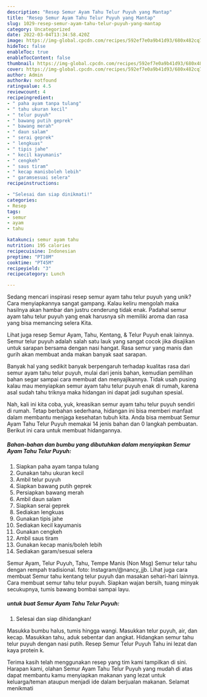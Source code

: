 ```yaml
---
description: "Resep Semur Ayam Tahu Telur Puyuh yang Mantap"
title: "Resep Semur Ayam Tahu Telur Puyuh yang Mantap"
slug: 1029-resep-semur-ayam-tahu-telur-puyuh-yang-mantap
category: Uncategorized
date: 2022-03-04T13:34:58.420Z
image: https://img-global.cpcdn.com/recipes/592ef7e0a9b41d93/680x482cq70/semur-ayam-tahu-telur-puyuh-foto-resep-utama.jpg
hideToc: false
enableToc: true
enableTocContent: false
thumbnail: https://img-global.cpcdn.com/recipes/592ef7e0a9b41d93/680x482cq70/semur-ayam-tahu-telur-puyuh-foto-resep-utama.jpg
cover: https://img-global.cpcdn.com/recipes/592ef7e0a9b41d93/680x482cq70/semur-ayam-tahu-telur-puyuh-foto-resep-utama.jpg
author: Admin
authorAv: notfound
ratingvalue: 4.5
reviewcount: 4
recipeingredient:
- " paha ayam tanpa tulang"
- " tahu ukuran kecil"
- " telur puyuh"
- " bawang putih geprek"
- " bawang merah"
- " daun salam"
- " serai geprek"
- " lengkuas"
- " tipis jahe"
- " kecil kayumanis"
- " cengkeh"
- " saus tiram"
- " kecap manisboleh lebih"
- " garamsesuai selera"
recipeinstructions:

- "Selesai dan siap dinikmati!"
categories:
- Resep
tags:
- semur
- ayam
- tahu

katakunci: semur ayam tahu 
nutrition: 195 calories
recipecuisine: Indonesian
preptime: "PT10M"
cooktime: "PT45M"
recipeyield: "3"
recipecategory: Lunch

---
```





Sedang mencari inspirasi resep semur ayam tahu telur puyuh yang unik? Cara menyiapkannya sangat gampang. Kalau keliru mengolah maka hasilnya akan hambar dan justru cenderung tidak enak. Padahal semur ayam tahu telur puyuh yang enak harusnya sih memiliki aroma dan rasa yang bisa memancing selera Kita.





Lihat juga resep Semur Ayam, Tahu, Kentang, &amp; Telur Puyuh enak lainnya. Semur telur puyuh adalah salah satu lauk yang sangat cocok jika disajikan untuk sarapan bersama dengan nasi hangat. Rasa semur yang manis dan gurih akan membuat anda makan banyak saat sarapan.

Banyak hal yang sedikit banyak berpengaruh terhadap kualitas rasa dari semur ayam tahu telur puyuh, mulai dari jenis bahan, kemudian pemilihan bahan segar sampai cara membuat dan menyajikannya. Tidak usah pusing kalau mau menyiapkan semur ayam tahu telur puyuh enak di rumah, karena asal sudah tahu triknya maka hidangan ini dapat jadi suguhan spesial.






Nah, kali ini kita coba, yuk, kreasikan semur ayam tahu telur puyuh sendiri di rumah. Tetap berbahan sederhana, hidangan ini bisa memberi manfaat dalam membantu menjaga kesehatan tubuh kita. Anda bisa membuat Semur Ayam Tahu Telur Puyuh memakai 14 jenis bahan dan 0 langkah pembuatan. Berikut ini cara untuk membuat hidangannya.

<!--inarticleads1-->

##### Bahan-bahan dan bumbu yang dibutuhkan dalam menyiapkan Semur Ayam Tahu Telur Puyuh:

1. Siapkan  paha ayam tanpa tulang
1. Gunakan  tahu ukuran kecil
1. Ambil  telur puyuh
1. Siapkan  bawang putih geprek
1. Persiapkan  bawang merah
1. Ambil  daun salam
1. Siapkan  serai geprek
1. Sediakan  lengkuas
1. Gunakan  tipis jahe
1. Sediakan  kecil kayumanis
1. Gunakan  cengkeh
1. Ambil  saus tiram
1. Gunakan  kecap manis/boleh lebih
1. Sediakan  garam/sesuai selera


Semur Ayam, Telur Puyuh, Tahu, Tempe Manis (Non Msg) Semur telur tahu dengan rempah tradisional. foto: Instagram/@nancy_jjb. Lihat juga cara membuat Semur tahu kentang telur puyuh dan masakan sehari-hari lainnya. Cara membuat semur tahu telur puyuh. Siapkan wajan bersih, tuang minyak secukupnya, tumis bawang bombai sampai layu. 

<!--inarticleads2-->

#####  untuk buat Semur Ayam Tahu Telur Puyuh:


1. Selesai dan siap dihidangkan!

Masukka bumbu halus, tumis hingga wangi. Masukkan telur puyuh, air, dan kecap. Masukkan tahu, aduk sebentar dan angkat. Hidangkan semur tahu telur puyuh dengan nasi putih. Resep Semur Telur Puyuh Tahu ini lezat dan kaya protein k. 

Terima kasih telah menggunakan resep yang tim kami tampilkan di sini. Harapan kami, olahan Semur Ayam Tahu Telur Puyuh yang mudah di atas dapat membantu kamu menyiapkan makanan yang lezat untuk keluarga/teman ataupun menjadi ide dalam berjualan makanan. Selamat menikmati
